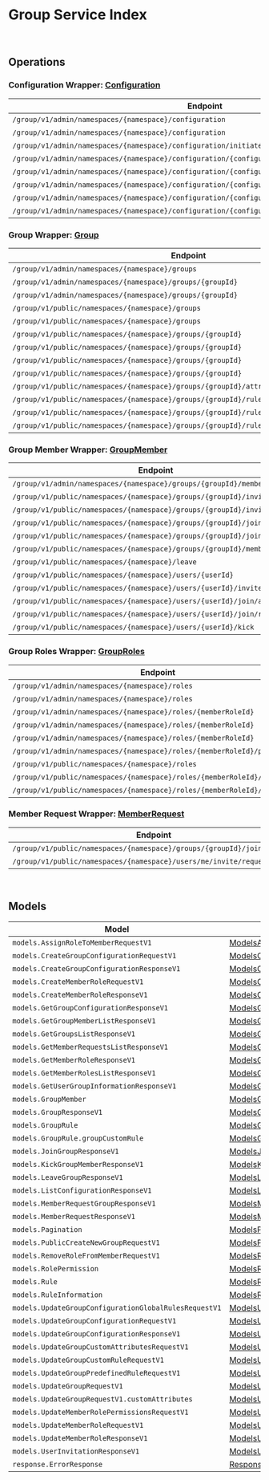 # Group Service Index

&nbsp;  

## Operations

### Configuration Wrapper:  [Configuration](../src/main/java/net/accelbyte/sdk/api/group/wrappers/Configuration.java)
| Endpoint | Method | ID | Class |
|---|---|---|---|
| `/group/v1/admin/namespaces/{namespace}/configuration` | GET | ListGroupConfigurationAdminV1 | [ListGroupConfigurationAdminV1](../src/main/java/net/accelbyte/sdk/api/group/operations/configuration/ListGroupConfigurationAdminV1.java) |
| `/group/v1/admin/namespaces/{namespace}/configuration` | POST | CreateGroupConfigurationAdminV1 | [CreateGroupConfigurationAdminV1](../src/main/java/net/accelbyte/sdk/api/group/operations/configuration/CreateGroupConfigurationAdminV1.java) |
| `/group/v1/admin/namespaces/{namespace}/configuration/initiate` | POST | InitiateGroupConfigurationAdminV1 | [InitiateGroupConfigurationAdminV1](../src/main/java/net/accelbyte/sdk/api/group/operations/configuration/InitiateGroupConfigurationAdminV1.java) |
| `/group/v1/admin/namespaces/{namespace}/configuration/{configurationCode}` | GET | GetGroupConfigurationAdminV1 | [GetGroupConfigurationAdminV1](../src/main/java/net/accelbyte/sdk/api/group/operations/configuration/GetGroupConfigurationAdminV1.java) |
| `/group/v1/admin/namespaces/{namespace}/configuration/{configurationCode}` | DELETE | DeleteGroupConfigurationV1 | [DeleteGroupConfigurationV1](../src/main/java/net/accelbyte/sdk/api/group/operations/configuration/DeleteGroupConfigurationV1.java) |
| `/group/v1/admin/namespaces/{namespace}/configuration/{configurationCode}` | PATCH | UpdateGroupConfigurationAdminV1 | [UpdateGroupConfigurationAdminV1](../src/main/java/net/accelbyte/sdk/api/group/operations/configuration/UpdateGroupConfigurationAdminV1.java) |
| `/group/v1/admin/namespaces/{namespace}/configuration/{configurationCode}/rules/{allowedAction}` | PUT | UpdateGroupConfigurationGlobalRuleAdminV1 | [UpdateGroupConfigurationGlobalRuleAdminV1](../src/main/java/net/accelbyte/sdk/api/group/operations/configuration/UpdateGroupConfigurationGlobalRuleAdminV1.java) |
| `/group/v1/admin/namespaces/{namespace}/configuration/{configurationCode}/rules/{allowedAction}` | DELETE | DeleteGroupConfigurationGlobalRuleAdminV1 | [DeleteGroupConfigurationGlobalRuleAdminV1](../src/main/java/net/accelbyte/sdk/api/group/operations/configuration/DeleteGroupConfigurationGlobalRuleAdminV1.java) |

### Group Wrapper:  [Group](../src/main/java/net/accelbyte/sdk/api/group/wrappers/Group.java)
| Endpoint | Method | ID | Class |
|---|---|---|---|
| `/group/v1/admin/namespaces/{namespace}/groups` | GET | GetGroupListAdminV1 | [GetGroupListAdminV1](../src/main/java/net/accelbyte/sdk/api/group/operations/group/GetGroupListAdminV1.java) |
| `/group/v1/admin/namespaces/{namespace}/groups/{groupId}` | GET | GetSingleGroupAdminV1 | [GetSingleGroupAdminV1](../src/main/java/net/accelbyte/sdk/api/group/operations/group/GetSingleGroupAdminV1.java) |
| `/group/v1/admin/namespaces/{namespace}/groups/{groupId}` | DELETE | DeleteGroupAdminV1 | [DeleteGroupAdminV1](../src/main/java/net/accelbyte/sdk/api/group/operations/group/DeleteGroupAdminV1.java) |
| `/group/v1/public/namespaces/{namespace}/groups` | GET | GetGroupListPublicV1 | [GetGroupListPublicV1](../src/main/java/net/accelbyte/sdk/api/group/operations/group/GetGroupListPublicV1.java) |
| `/group/v1/public/namespaces/{namespace}/groups` | POST | CreateNewGroupPublicV1 | [CreateNewGroupPublicV1](../src/main/java/net/accelbyte/sdk/api/group/operations/group/CreateNewGroupPublicV1.java) |
| `/group/v1/public/namespaces/{namespace}/groups/{groupId}` | GET | GetSingleGroupPublicV1 | [GetSingleGroupPublicV1](../src/main/java/net/accelbyte/sdk/api/group/operations/group/GetSingleGroupPublicV1.java) |
| `/group/v1/public/namespaces/{namespace}/groups/{groupId}` | PUT | UpdateSingleGroupV1 | [UpdateSingleGroupV1](../src/main/java/net/accelbyte/sdk/api/group/operations/group/UpdateSingleGroupV1.java) |
| `/group/v1/public/namespaces/{namespace}/groups/{groupId}` | DELETE | DeleteGroupPublicV1 | [DeleteGroupPublicV1](../src/main/java/net/accelbyte/sdk/api/group/operations/group/DeleteGroupPublicV1.java) |
| `/group/v1/public/namespaces/{namespace}/groups/{groupId}` | PATCH | UpdatePatchSingleGroupPublicV1 | [UpdatePatchSingleGroupPublicV1](../src/main/java/net/accelbyte/sdk/api/group/operations/group/UpdatePatchSingleGroupPublicV1.java) |
| `/group/v1/public/namespaces/{namespace}/groups/{groupId}/attributes/custom` | PUT | UpdateGroupCustomAttributesPublicV1 | [UpdateGroupCustomAttributesPublicV1](../src/main/java/net/accelbyte/sdk/api/group/operations/group/UpdateGroupCustomAttributesPublicV1.java) |
| `/group/v1/public/namespaces/{namespace}/groups/{groupId}/rules/custom` | PUT | UpdateGroupCustomRulePublicV1 | [UpdateGroupCustomRulePublicV1](../src/main/java/net/accelbyte/sdk/api/group/operations/group/UpdateGroupCustomRulePublicV1.java) |
| `/group/v1/public/namespaces/{namespace}/groups/{groupId}/rules/defined/{allowedAction}` | PUT | UpdateGroupPredefinedRulePublicV1 | [UpdateGroupPredefinedRulePublicV1](../src/main/java/net/accelbyte/sdk/api/group/operations/group/UpdateGroupPredefinedRulePublicV1.java) |
| `/group/v1/public/namespaces/{namespace}/groups/{groupId}/rules/defined/{allowedAction}` | DELETE | DeleteGroupPredefinedRulePublicV1 | [DeleteGroupPredefinedRulePublicV1](../src/main/java/net/accelbyte/sdk/api/group/operations/group/DeleteGroupPredefinedRulePublicV1.java) |

### Group Member Wrapper:  [GroupMember](../src/main/java/net/accelbyte/sdk/api/group/wrappers/GroupMember.java)
| Endpoint | Method | ID | Class |
|---|---|---|---|
| `/group/v1/admin/namespaces/{namespace}/groups/{groupId}/members` | GET | GetGroupMembersListAdminV1 | [GetGroupMembersListAdminV1](../src/main/java/net/accelbyte/sdk/api/group/operations/group_member/GetGroupMembersListAdminV1.java) |
| `/group/v1/public/namespaces/{namespace}/groups/{groupId}/invite/accept` | POST | AcceptGroupInvitationPublicV1 | [AcceptGroupInvitationPublicV1](../src/main/java/net/accelbyte/sdk/api/group/operations/group_member/AcceptGroupInvitationPublicV1.java) |
| `/group/v1/public/namespaces/{namespace}/groups/{groupId}/invite/reject` | POST | RejectGroupInvitationPublicV1 | [RejectGroupInvitationPublicV1](../src/main/java/net/accelbyte/sdk/api/group/operations/group_member/RejectGroupInvitationPublicV1.java) |
| `/group/v1/public/namespaces/{namespace}/groups/{groupId}/join` | POST | JoinGroupV1 | [JoinGroupV1](../src/main/java/net/accelbyte/sdk/api/group/operations/group_member/JoinGroupV1.java) |
| `/group/v1/public/namespaces/{namespace}/groups/{groupId}/join/cancel` | POST | CancelGroupJoinRequestV1 | [CancelGroupJoinRequestV1](../src/main/java/net/accelbyte/sdk/api/group/operations/group_member/CancelGroupJoinRequestV1.java) |
| `/group/v1/public/namespaces/{namespace}/groups/{groupId}/members` | GET | GetGroupMembersListPublicV1 | [GetGroupMembersListPublicV1](../src/main/java/net/accelbyte/sdk/api/group/operations/group_member/GetGroupMembersListPublicV1.java) |
| `/group/v1/public/namespaces/{namespace}/leave` | POST | LeaveGroupPublicV1 | [LeaveGroupPublicV1](../src/main/java/net/accelbyte/sdk/api/group/operations/group_member/LeaveGroupPublicV1.java) |
| `/group/v1/public/namespaces/{namespace}/users/{userId}` | GET | GetUserGroupInformationPublicV1 | [GetUserGroupInformationPublicV1](../src/main/java/net/accelbyte/sdk/api/group/operations/group_member/GetUserGroupInformationPublicV1.java) |
| `/group/v1/public/namespaces/{namespace}/users/{userId}/invite` | POST | InviteGroupPublicV1 | [InviteGroupPublicV1](../src/main/java/net/accelbyte/sdk/api/group/operations/group_member/InviteGroupPublicV1.java) |
| `/group/v1/public/namespaces/{namespace}/users/{userId}/join/accept` | POST | AcceptGroupJoinRequestPublicV1 | [AcceptGroupJoinRequestPublicV1](../src/main/java/net/accelbyte/sdk/api/group/operations/group_member/AcceptGroupJoinRequestPublicV1.java) |
| `/group/v1/public/namespaces/{namespace}/users/{userId}/join/reject` | POST | RejectGroupJoinRequestPublicV1 | [RejectGroupJoinRequestPublicV1](../src/main/java/net/accelbyte/sdk/api/group/operations/group_member/RejectGroupJoinRequestPublicV1.java) |
| `/group/v1/public/namespaces/{namespace}/users/{userId}/kick` | POST | KickGroupMemberPublicV1 | [KickGroupMemberPublicV1](../src/main/java/net/accelbyte/sdk/api/group/operations/group_member/KickGroupMemberPublicV1.java) |

### Group Roles Wrapper:  [GroupRoles](../src/main/java/net/accelbyte/sdk/api/group/wrappers/GroupRoles.java)
| Endpoint | Method | ID | Class |
|---|---|---|---|
| `/group/v1/admin/namespaces/{namespace}/roles` | GET | GetMemberRolesListAdminV1 | [GetMemberRolesListAdminV1](../src/main/java/net/accelbyte/sdk/api/group/operations/group_roles/GetMemberRolesListAdminV1.java) |
| `/group/v1/admin/namespaces/{namespace}/roles` | POST | CreateMemberRoleAdminV1 | [CreateMemberRoleAdminV1](../src/main/java/net/accelbyte/sdk/api/group/operations/group_roles/CreateMemberRoleAdminV1.java) |
| `/group/v1/admin/namespaces/{namespace}/roles/{memberRoleId}` | GET | GetSingleMemberRoleAdminV1 | [GetSingleMemberRoleAdminV1](../src/main/java/net/accelbyte/sdk/api/group/operations/group_roles/GetSingleMemberRoleAdminV1.java) |
| `/group/v1/admin/namespaces/{namespace}/roles/{memberRoleId}` | DELETE | DeleteMemberRoleAdminV1 | [DeleteMemberRoleAdminV1](../src/main/java/net/accelbyte/sdk/api/group/operations/group_roles/DeleteMemberRoleAdminV1.java) |
| `/group/v1/admin/namespaces/{namespace}/roles/{memberRoleId}` | PATCH | UpdateMemberRoleAdminV1 | [UpdateMemberRoleAdminV1](../src/main/java/net/accelbyte/sdk/api/group/operations/group_roles/UpdateMemberRoleAdminV1.java) |
| `/group/v1/admin/namespaces/{namespace}/roles/{memberRoleId}/permissions` | PUT | UpdateMemberRolePermissionAdminV1 | [UpdateMemberRolePermissionAdminV1](../src/main/java/net/accelbyte/sdk/api/group/operations/group_roles/UpdateMemberRolePermissionAdminV1.java) |
| `/group/v1/public/namespaces/{namespace}/roles` | GET | GetMemberRolesListPublicV1 | [GetMemberRolesListPublicV1](../src/main/java/net/accelbyte/sdk/api/group/operations/group_roles/GetMemberRolesListPublicV1.java) |
| `/group/v1/public/namespaces/{namespace}/roles/{memberRoleId}/members` | POST | UpdateMemberRolePublicV1 | [UpdateMemberRolePublicV1](../src/main/java/net/accelbyte/sdk/api/group/operations/group_roles/UpdateMemberRolePublicV1.java) |
| `/group/v1/public/namespaces/{namespace}/roles/{memberRoleId}/members` | DELETE | DeleteMemberRolePublicV1 | [DeleteMemberRolePublicV1](../src/main/java/net/accelbyte/sdk/api/group/operations/group_roles/DeleteMemberRolePublicV1.java) |

### Member Request Wrapper:  [MemberRequest](../src/main/java/net/accelbyte/sdk/api/group/wrappers/MemberRequest.java)
| Endpoint | Method | ID | Class |
|---|---|---|---|
| `/group/v1/public/namespaces/{namespace}/groups/{groupId}/join/request` | GET | GetGroupJoinRequestPublicV1 | [GetGroupJoinRequestPublicV1](../src/main/java/net/accelbyte/sdk/api/group/operations/member_request/GetGroupJoinRequestPublicV1.java) |
| `/group/v1/public/namespaces/{namespace}/users/me/invite/request` | GET | GetGroupInvitationRequestPublicV1 | [GetGroupInvitationRequestPublicV1](../src/main/java/net/accelbyte/sdk/api/group/operations/member_request/GetGroupInvitationRequestPublicV1.java) |


&nbsp;  

## Models

| Model | Class |
|---|---|
| `models.AssignRoleToMemberRequestV1` | [ModelsAssignRoleToMemberRequestV1](../src/main/java/net/accelbyte/sdk/api/group/models/ModelsAssignRoleToMemberRequestV1.java) |
| `models.CreateGroupConfigurationRequestV1` | [ModelsCreateGroupConfigurationRequestV1](../src/main/java/net/accelbyte/sdk/api/group/models/ModelsCreateGroupConfigurationRequestV1.java) |
| `models.CreateGroupConfigurationResponseV1` | [ModelsCreateGroupConfigurationResponseV1](../src/main/java/net/accelbyte/sdk/api/group/models/ModelsCreateGroupConfigurationResponseV1.java) |
| `models.CreateMemberRoleRequestV1` | [ModelsCreateMemberRoleRequestV1](../src/main/java/net/accelbyte/sdk/api/group/models/ModelsCreateMemberRoleRequestV1.java) |
| `models.CreateMemberRoleResponseV1` | [ModelsCreateMemberRoleResponseV1](../src/main/java/net/accelbyte/sdk/api/group/models/ModelsCreateMemberRoleResponseV1.java) |
| `models.GetGroupConfigurationResponseV1` | [ModelsGetGroupConfigurationResponseV1](../src/main/java/net/accelbyte/sdk/api/group/models/ModelsGetGroupConfigurationResponseV1.java) |
| `models.GetGroupMemberListResponseV1` | [ModelsGetGroupMemberListResponseV1](../src/main/java/net/accelbyte/sdk/api/group/models/ModelsGetGroupMemberListResponseV1.java) |
| `models.GetGroupsListResponseV1` | [ModelsGetGroupsListResponseV1](../src/main/java/net/accelbyte/sdk/api/group/models/ModelsGetGroupsListResponseV1.java) |
| `models.GetMemberRequestsListResponseV1` | [ModelsGetMemberRequestsListResponseV1](../src/main/java/net/accelbyte/sdk/api/group/models/ModelsGetMemberRequestsListResponseV1.java) |
| `models.GetMemberRoleResponseV1` | [ModelsGetMemberRoleResponseV1](../src/main/java/net/accelbyte/sdk/api/group/models/ModelsGetMemberRoleResponseV1.java) |
| `models.GetMemberRolesListResponseV1` | [ModelsGetMemberRolesListResponseV1](../src/main/java/net/accelbyte/sdk/api/group/models/ModelsGetMemberRolesListResponseV1.java) |
| `models.GetUserGroupInformationResponseV1` | [ModelsGetUserGroupInformationResponseV1](../src/main/java/net/accelbyte/sdk/api/group/models/ModelsGetUserGroupInformationResponseV1.java) |
| `models.GroupMember` | [ModelsGroupMember](../src/main/java/net/accelbyte/sdk/api/group/models/ModelsGroupMember.java) |
| `models.GroupResponseV1` | [ModelsGroupResponseV1](../src/main/java/net/accelbyte/sdk/api/group/models/ModelsGroupResponseV1.java) |
| `models.GroupRule` | [ModelsGroupRule](../src/main/java/net/accelbyte/sdk/api/group/models/ModelsGroupRule.java) |
| `models.GroupRule.groupCustomRule` | [ModelsGroupRuleGroupCustomRule](../src/main/java/net/accelbyte/sdk/api/group/models/ModelsGroupRuleGroupCustomRule.java) |
| `models.JoinGroupResponseV1` | [ModelsJoinGroupResponseV1](../src/main/java/net/accelbyte/sdk/api/group/models/ModelsJoinGroupResponseV1.java) |
| `models.KickGroupMemberResponseV1` | [ModelsKickGroupMemberResponseV1](../src/main/java/net/accelbyte/sdk/api/group/models/ModelsKickGroupMemberResponseV1.java) |
| `models.LeaveGroupResponseV1` | [ModelsLeaveGroupResponseV1](../src/main/java/net/accelbyte/sdk/api/group/models/ModelsLeaveGroupResponseV1.java) |
| `models.ListConfigurationResponseV1` | [ModelsListConfigurationResponseV1](../src/main/java/net/accelbyte/sdk/api/group/models/ModelsListConfigurationResponseV1.java) |
| `models.MemberRequestGroupResponseV1` | [ModelsMemberRequestGroupResponseV1](../src/main/java/net/accelbyte/sdk/api/group/models/ModelsMemberRequestGroupResponseV1.java) |
| `models.MemberRequestResponseV1` | [ModelsMemberRequestResponseV1](../src/main/java/net/accelbyte/sdk/api/group/models/ModelsMemberRequestResponseV1.java) |
| `models.Pagination` | [ModelsPagination](../src/main/java/net/accelbyte/sdk/api/group/models/ModelsPagination.java) |
| `models.PublicCreateNewGroupRequestV1` | [ModelsPublicCreateNewGroupRequestV1](../src/main/java/net/accelbyte/sdk/api/group/models/ModelsPublicCreateNewGroupRequestV1.java) |
| `models.RemoveRoleFromMemberRequestV1` | [ModelsRemoveRoleFromMemberRequestV1](../src/main/java/net/accelbyte/sdk/api/group/models/ModelsRemoveRoleFromMemberRequestV1.java) |
| `models.RolePermission` | [ModelsRolePermission](../src/main/java/net/accelbyte/sdk/api/group/models/ModelsRolePermission.java) |
| `models.Rule` | [ModelsRule](../src/main/java/net/accelbyte/sdk/api/group/models/ModelsRule.java) |
| `models.RuleInformation` | [ModelsRuleInformation](../src/main/java/net/accelbyte/sdk/api/group/models/ModelsRuleInformation.java) |
| `models.UpdateGroupConfigurationGlobalRulesRequestV1` | [ModelsUpdateGroupConfigurationGlobalRulesRequestV1](../src/main/java/net/accelbyte/sdk/api/group/models/ModelsUpdateGroupConfigurationGlobalRulesRequestV1.java) |
| `models.UpdateGroupConfigurationRequestV1` | [ModelsUpdateGroupConfigurationRequestV1](../src/main/java/net/accelbyte/sdk/api/group/models/ModelsUpdateGroupConfigurationRequestV1.java) |
| `models.UpdateGroupConfigurationResponseV1` | [ModelsUpdateGroupConfigurationResponseV1](../src/main/java/net/accelbyte/sdk/api/group/models/ModelsUpdateGroupConfigurationResponseV1.java) |
| `models.UpdateGroupCustomAttributesRequestV1` | [ModelsUpdateGroupCustomAttributesRequestV1](../src/main/java/net/accelbyte/sdk/api/group/models/ModelsUpdateGroupCustomAttributesRequestV1.java) |
| `models.UpdateGroupCustomRuleRequestV1` | [ModelsUpdateGroupCustomRuleRequestV1](../src/main/java/net/accelbyte/sdk/api/group/models/ModelsUpdateGroupCustomRuleRequestV1.java) |
| `models.UpdateGroupPredefinedRuleRequestV1` | [ModelsUpdateGroupPredefinedRuleRequestV1](../src/main/java/net/accelbyte/sdk/api/group/models/ModelsUpdateGroupPredefinedRuleRequestV1.java) |
| `models.UpdateGroupRequestV1` | [ModelsUpdateGroupRequestV1](../src/main/java/net/accelbyte/sdk/api/group/models/ModelsUpdateGroupRequestV1.java) |
| `models.UpdateGroupRequestV1.customAttributes` | [ModelsUpdateGroupRequestV1CustomAttributes](../src/main/java/net/accelbyte/sdk/api/group/models/ModelsUpdateGroupRequestV1CustomAttributes.java) |
| `models.UpdateMemberRolePermissionsRequestV1` | [ModelsUpdateMemberRolePermissionsRequestV1](../src/main/java/net/accelbyte/sdk/api/group/models/ModelsUpdateMemberRolePermissionsRequestV1.java) |
| `models.UpdateMemberRoleRequestV1` | [ModelsUpdateMemberRoleRequestV1](../src/main/java/net/accelbyte/sdk/api/group/models/ModelsUpdateMemberRoleRequestV1.java) |
| `models.UpdateMemberRoleResponseV1` | [ModelsUpdateMemberRoleResponseV1](../src/main/java/net/accelbyte/sdk/api/group/models/ModelsUpdateMemberRoleResponseV1.java) |
| `models.UserInvitationResponseV1` | [ModelsUserInvitationResponseV1](../src/main/java/net/accelbyte/sdk/api/group/models/ModelsUserInvitationResponseV1.java) |
| `response.ErrorResponse` | [ResponseErrorResponse](../src/main/java/net/accelbyte/sdk/api/group/models/ResponseErrorResponse.java) |
